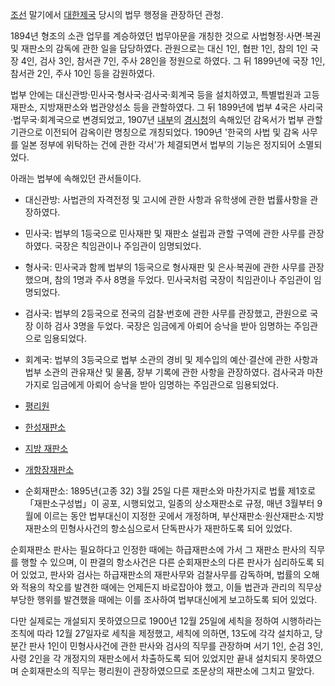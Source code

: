 [조선](%EC%A1%B0%EC%84%A0.md) 말기에서
[대한제국](%EB%8C%80%ED%95%9C%EC%A0%9C%EA%B5%AD.md) 당시의 법무 행정을 관장하던 관청.

1894년 형조의 소관 업무를 계승하였던 법무아문을 개칭한 것으로 사법형정·사면·복권 및 재판소의 감독에 관한 일을 담당하였다. 관원으로는
대신 1인, 협판 1인, 참의 1인 국장 4인, 검사 3인, 참서관 7인, 주사 28인을 정원으로 하였다. 그 뒤 1899년에 국장 1인,
참서관 2인, 주사 10인 등을 감원하였다.  

법부 안에는 대신관방·민사국·형사국·검사국·회계국 등을 설치하였고, 특별법원과 고등재판소, 지방재판소와 법관양성소 등을 관할하였다. 그 뒤
1899년에 법부 4국은 사리국·법무국·회계국으로 변경되었고, 1907년 [내부](%EB%82%B4%EB%B6%80.md)의
[경시청](%EA%B2%BD%EB%AC%B4%EC%B2%AD.md)의 속해있던 감옥서가 법부 관할 기관으로 이전되어 감옥이란 명칭으로
개칭되었다. 1909년 '한국의 사법 및 감옥 사무를 일본 정부에 위탁하는 건에 관한 각서'가 체결되면서 법부의 기능은 정지되어 소멸되었다.

아래는 법부에 속해있던 관서들이다.  

  * 대신관방: 사법관의 자격전정 및 고시에 관한 사항과 유학생에 관한 법률사항을 관장하였다.  

  * 민사국: 법부의 1등국으로 민사재판 및 재판소 설립과 관할 구역에 관한 사무를 관장하였다. 국장은 칙임관이나 주임관이 임명되었다.  

  * 형사국: 민사국과 함께 법부의 1등국으로 형사재판 및 은사·복권에 관한 사무를 관장했으며, 참의 1명과 주사 8명을 두었다. 민사국처럼 국장이 칙임관이나 주임관이 임명되었다.  

  * 검사국: 법부의 2등국으로 전국의 검찰·번호에 관한 사무를 관장했고, 관원으로 국장 이하 검사 3명을 두었다. 국장은 임금에게 아뢰어 승낙을 받아 임명하는 주임관으로 임용되었다.  

  * 회계국: 법부의 3등국으로 법부 소관의 경비 및 제수입의 예산·결산에 관한 사항과 법부 소관의 관유재산 및 물품, 장부 기록에 관한 사항을 관장하였다. 검사국과 마찬가지로 임금에게 아뢰어 승낙을 받아 임명하는 주임관으로 임용되었다.  

  * [평리원](%ED%8F%89%EB%A6%AC%EC%9B%90.md)  

  * [한성재판소](%ED%95%9C%EC%84%B1%EC%9E%AC%ED%8C%90%EC%86%8C.md)  

  * [지방 재판소](%EC%A7%80%EB%B0%A9%20%EC%9E%AC%ED%8C%90%EC%86%8C.md)  

  * [개항장재판소](%EA%B0%9C%ED%95%AD%EC%9E%A5%EC%9E%AC%ED%8C%90%EC%86%8C.md)  

  * 순회재판소: 1895년(고종 32) 3월 25일 다른 재판소와 마찬가지로 법률 제1호로 「재판소구성법」이 공포, 시행되었고, 일종의 상소재판소로 규정, 매년 3월부터 9월에 이르는 동안 법부대신이 지정한 곳에서 개정하며, 부산재판소·원산재판소·지방재판소의 민형사사건의 항소심으로서 단독판사가 재판하도록 되어 있었다.  
  
순회재판소 판사는 필요하다고 인정한 때에는 하급재판소에 가서 그 재판소 판사의 직무를 행할 수 있으며, 이 판결의 항소사건은 다른
순회재판소의 다른 판사가 심리하도록 되어 있었고, 판사와 검사는 하급재판소의 재판사무와 검찰사무를 감독하며, 법률의 오해와 적용의 착오를
발견한 때에는 언제든지 바로잡아야 했고, 이들 법관과 관리의 직무상 부당한 행위를 발견했을 때에는 이를 조사하여 법부대신에게 보고하도록 되어
있었다.  
  
다만 실제로는 개설되지 못하였으므로 1900년 12월 25일에 세칙을 정하여 시행하라는 조칙에 따라 12월 27일자로 세칙을 제정했고,
세칙에 의하면, 13도에 각각 설치하고, 당분간 판사 1인이 민형사사건에 관한 판사와 검사의 직무를 관장하며 서기 1인, 순검 3인, 사령
2인을 각 개정지의 재판소에서 차출하도록 되어 있었지만 끝내 설치되지 못하였으며 순회재판소의 직무는 평리원이 관장하였으므로 조문상의 재판소에
그치고 말았다.

